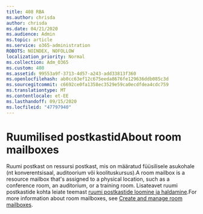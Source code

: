 ```yaml
---
title: 408 RBA
ms.author: chrisda
author: chrisda
ms.date: 04/21/2020
ms.audience: Admin
ms.topic: article
ms.service: o365-administration
ROBOTS: NOINDEX, NOFOLLOW
localization_priority: Normal
ms.collection: Adm_O365
ms.custom: 408
ms.assetid: 99553a9f-3713-4d57-a243-add33813f360
ms.openlocfilehash: ab0cc63ef12c675eeda8676fe129636ddb085c3d
ms.sourcegitcommit: c6692ce0fa1358ec3529e59ca0ecdfdea4cdc759
ms.translationtype: MT
ms.contentlocale: et-EE
ms.lasthandoff: 09/15/2020
ms.locfileid: "47797940"
---
```

# <a name="about-room-mailboxes"></a><span data-ttu-id="01938-102">Ruumilised postkastid</span><span class="sxs-lookup"><span data-stu-id="01938-102">About room mailboxes</span></span>

<span data-ttu-id="01938-103">Ruumi postkast on ressursi postkast, mis on määratud füüsilisele asukohale (nt konverentsisaal, auditoorium või koolituskursus).</span><span class="sxs-lookup"><span data-stu-id="01938-103">A room mailbox is a resource mailbox that's assigned to a physical location, such as a conference room, an auditorium, or a training room.</span></span> <span data-ttu-id="01938-104">Lisateavet ruumi postkastide kohta leiate teemast [ruumi postkastide loomine ja haldamine](https://go.microsoft.com/fwlink/p/?linkid=717533).</span><span class="sxs-lookup"><span data-stu-id="01938-104">For more information about room mailboxes, see [Create and manage room mailboxes](https://go.microsoft.com/fwlink/p/?linkid=717533).</span></span>
